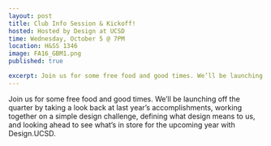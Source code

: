 ```yaml
---
layout: post
title: Club Info Session & Kickoff!
hosted: Hosted by Design at UCSD
time: Wednesday, October 5 @ 7PM
location: H&SS 1346
image: FA16_GBM1.png
published: true

excerpt: Join us for some free food and good times. We’ll be launching off the quarter by taking a look back at last year’s accomplishments, working together on a simple design challenge, defining what design means to us, and looking ahead to see what’s in store for the upcoming year with Design at UCSD. 
---
```

Join us for some free food and good times. We’ll be launching off the quarter by taking a look back at last year’s accomplishments, working together on a simple design challenge, defining what design means to us, and looking ahead to see what’s in store for the upcoming year with Design.UCSD. 